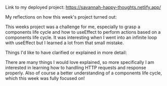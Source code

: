Link to my deployed project:
https://savannah-happy-thoughts.netlify.app/

My reflections on how this week's project turned out:

This weeks project was a challenge for me, especially to grasp a components life cycle and how to useEffect to perform actions based on a components life cycle. It was interesting when I went into an infinite loop with useEffect but I learned a lot from that small mistake.

Things I'd like to have clarified or explained in more detail:

There are many things I would love explained, so more specifically I am interested in learning how to handling HTTP requests and response properly. Also of course a better understanding of a components life cycle, which this week was fully focused on!

